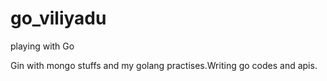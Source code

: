 # go_viliyadu

playing with Go

Gin with mongo stuffs and my golang practises.Writing go codes and apis.
